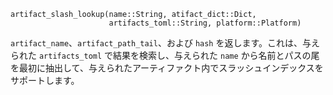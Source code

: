 ```
artifact_slash_lookup(name::String, atifact_dict::Dict,
                      artifacts_toml::String, platform::Platform)
```

`artifact_name`、`artifact_path_tail`、および `hash` を返します。これは、与えられた `artifacts_toml` で結果を検索し、与えられた `name` から名前とパスの尾を最初に抽出して、与えられたアーティファクト内でスラッシュインデックスをサポートします。
